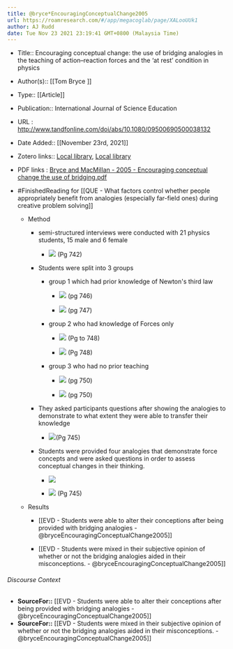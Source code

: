```yaml
---
title: @bryce*EncouragingConceptualChange2005
url: https://roamresearch.com/#/app/megacoglab/page/XALooUUk1
author: AJ Rudd
date: Tue Nov 23 2021 23:19:41 GMT+0800 (Malaysia Time)
---
```


- Title:: Encouraging conceptual change: the use of bridging analogies in the teaching of action–reaction forces and the ‘at rest’ condition in physics
- Author(s):: [[Tom Bryce ]]
- Type:: [[Article]]
- Publication:: International Journal of Science Education
- URL : http://www.tandfonline.com/doi/abs/10.1080/09500690500038132
- Date Added:: [[November 23rd, 2021]]
- Zotero links:: [Local library](zotero://select/groups/2451508/items/ISK8MDFX), [Local library](https://www.zotero.org/groups/2451508/items/ISK8MDFX)
- PDF links : [Bryce  and MacMillan - 2005 - Encouraging conceptual change the use of bridging.pdf](zotero://open-pdf/groups/2451508/items/XDP73WP3)
- #FinishedReading for [[QUE - What factors control whether people appropriately benefit from analogies (especially far-field ones) during creative problem solving]]

    - Method

        - semi-structured interviews were conducted with 21 physics students, 15 male and 6 female

            - ![](https://firebasestorage.googleapis.com/v0/b/firescript-577a2.appspot.com/o/imgs%2Fapp%2Fmegacoglab%2F3EUg5rawiA.png?alt=media&token=06172914-e7c4-4067-b78e-4e3e845b5fd3) (Pg 742)

        - Students were split into 3 groups

            - group 1 which had prior knowledge of Newton's third law

                - ![](https://firebasestorage.googleapis.com/v0/b/firescript-577a2.appspot.com/o/imgs%2Fapp%2Fmegacoglab%2FpKLNH3ZNEn.png?alt=media&token=68e4fda5-dfb3-4eb6-bf29-9a70297bf2b7) (pg 746)

                - ![](https://firebasestorage.googleapis.com/v0/b/firescript-577a2.appspot.com/o/imgs%2Fapp%2Fmegacoglab%2FFBLxBp1XdI.png?alt=media&token=fe46d8be-d2fd-4e3d-ad6a-41cfd9106ec4) (pg 747)

            - group 2 who had knowledge of Forces only

                - ![](https://firebasestorage.googleapis.com/v0/b/firescript-577a2.appspot.com/o/imgs%2Fapp%2Fmegacoglab%2FZgswpm_22z.png?alt=media&token=62117921-fdc6-41ee-b17d-00112d9faf8b) (Pg to 748)

                - ![](https://firebasestorage.googleapis.com/v0/b/firescript-577a2.appspot.com/o/imgs%2Fapp%2Fmegacoglab%2F90cTWFSKD2.png?alt=media&token=6e38a68d-cc5a-4fdd-af7c-7f480eac4584) (Pg 748)

            - group 3 who had no prior teaching

                - ![](https://firebasestorage.googleapis.com/v0/b/firescript-577a2.appspot.com/o/imgs%2Fapp%2Fmegacoglab%2Fph3dDYtQNF.png?alt=media&token=63791dbb-6a52-4df3-92dd-f64acfa7fa95) (pg 750)

                - ![](https://firebasestorage.googleapis.com/v0/b/firescript-577a2.appspot.com/o/imgs%2Fapp%2Fmegacoglab%2FXjsyU6at-d.png?alt=media&token=3716b5cc-cd9c-4d25-9198-85675264b413) (pg 750)

        - They asked participants questions after showing the analogies to demonstrate to what extent they were able to transfer their knowledge

            - ![](https://firebasestorage.googleapis.com/v0/b/firescript-577a2.appspot.com/o/imgs%2Fapp%2Fmegacoglab%2FQKhSSrfSnO.png?alt=media&token=fd33e7df-5b46-4f58-aaad-d5477c9a5d21)(Pg 745)

        - Students were provided four analogies that demonstrate force concepts and were asked questions in order to assess conceptual changes in their thinking.

            - ![](https://firebasestorage.googleapis.com/v0/b/firescript-577a2.appspot.com/o/imgs%2Fapp%2Fmegacoglab%2Fep4E0ilvA8.png?alt=media&token=3053fe2c-a5f2-472d-8e74-26ba698fba8c)

            - ![](https://firebasestorage.googleapis.com/v0/b/firescript-577a2.appspot.com/o/imgs%2Fapp%2Fmegacoglab%2FcCoVg3qSey.png?alt=media&token=84d1315d-3f1b-4a94-87b2-38264acc5b45) (Pg 745)

    - Results

        - [[EVD - Students were able to alter their conceptions after being provided with bridging analogies - @bryceEncouragingConceptualChange2005]]

        - [[EVD - Students were mixed in their subjective opinion of whether or not the bridging analogies aided in their misconceptions. - @bryceEncouragingConceptualChange2005]]

###### Discourse Context

- **SourceFor::** [[EVD - Students were able to alter their conceptions after being provided with bridging analogies - @bryceEncouragingConceptualChange2005]]
- **SourceFor::** [[EVD - Students were mixed in their subjective opinion of whether or not the bridging analogies aided in their misconceptions. - @bryceEncouragingConceptualChange2005]]
